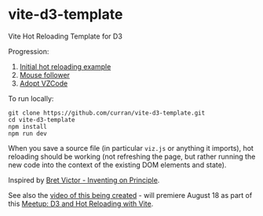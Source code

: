# vite-d3-template
Vite Hot Reloading Template for D3

Progression:
 1. [Initial hot reloading example](https://github.com/curran/vite-d3-template/pull/1)
 2. [Mouse follower](https://github.com/curran/vite-d3-template/pull/3)
 3. [Adopt VZCode](https://github.com/curran/vite-d3-template/pull/4)

To run locally:

```
git clone https://github.com/curran/vite-d3-template.git
cd vite-d3-template
npm install
npm run dev
```

When you save a source file (in particular `viz.js` or anything it imports), hot reloading should be working (not refreshing the page, but rather running the new code into the context of the existing DOM elements and state).

Inspired by [Bret Victor - Inventing on Principle](https://www.youtube.com/watch?v=PUv66718DII).

See also the [video of this being created](https://www.youtube.com/watch?v=jqOQy4BEnqU) - will premiere August 18 as part of this [Meetup: D3 and Hot Reloading with Vite](https://www.meetup.com/d3-online/events/295248035/).
